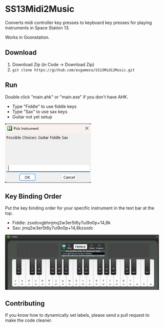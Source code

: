 # SS13Midi2Music

Converts midi controller key presses to keyboard key presses for playing instruments in Space Station 13.

Works in Goonstation.

## Download

1. Download Zip (in Code -> Download Zip)
2. `git clone https://github.com/esgameco/SS13Midi2Music.git`

## Run

Double click "main.ahk" or "main.exe" if you don't have AHK.

- Type "Fiddle" to use fiddle keys
- Type "Sax" to use sax keys
- Guitar not yet setup

![PickInstrument](Assets/Images/PickInstrument.png)

## Key Binding Order

Put the key binding order for your specific instrument in the text bar at the top.

- Fiddle: zsxdcvgbhnjmq2w3er5t6y7ui9o0p+14,8k
- Sax: jmq2w3er5t6y7ui9o0p+14,8kzsxdc

![Fiddle](Assets/Images/Fiddle.png)

## Contributing

If you know how to dynamically set labels, please send a pull request to make the code cleaner.